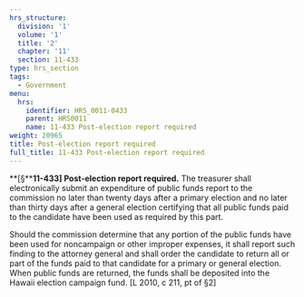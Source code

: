 ```yaml
---
hrs_structure:
  division: '1'
  volume: '1'
  title: '2'
  chapter: '11'
  section: 11-433
type: hrs_section
tags:
  - Government
menu:
  hrs:
    identifier: HRS_0011-0433
    parent: HRS0011
    name: 11-433 Post-election report required
weight: 20965
title: Post-election report required
full_title: 11-433 Post-election report required
---
```

**[§****11-433] Post-election report required.** The treasurer shall electronically submit an expenditure of public funds report to the commission no later than twenty days after a primary election and no later than thirty days after a general election certifying that all public funds paid to the candidate have been used as required by this part.

Should the commission determine that any portion of the public funds have been used for noncampaign or other improper expenses, it shall report such finding to the attorney general and shall order the candidate to return all or part of the funds paid to that candidate for a primary or general election. When public funds are returned, the funds shall be deposited into the Hawaii election campaign fund. [L 2010, c 211, pt of §2]